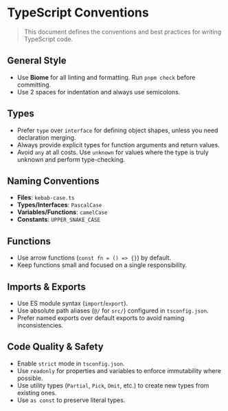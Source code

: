 # TypeScript Conventions

> This document defines the conventions and best practices for writing TypeScript code.

## General Style

- Use **Biome** for all linting and formatting. Run `pnpm check` before committing.
- Use 2 spaces for indentation and always use semicolons.

## Types

- Prefer `type` over `interface` for defining object shapes, unless you need declaration merging.
- Always provide explicit types for function arguments and return values.
- Avoid `any` at all costs. Use `unknown` for values where the type is truly unknown and perform type-checking.

## Naming Conventions

- **Files**: `kebab-case.ts`
- **Types/Interfaces**: `PascalCase`
- **Variables/Functions**: `camelCase`
- **Constants**: `UPPER_SNAKE_CASE`

## Functions

- Use arrow functions (`const fn = () => {}`) by default.
- Keep functions small and focused on a single responsibility.

## Imports & Exports

- Use ES module syntax (`import`/`export`).
- Use absolute path aliases (`@/` for `src/`) configured in `tsconfig.json`.
- Prefer named exports over default exports to avoid naming inconsistencies.

## Code Quality & Safety

- Enable `strict` mode in `tsconfig.json`.
- Use `readonly` for properties and variables to enforce immutability where possible.
- Use utility types (`Partial`, `Pick`, `Omit`, etc.) to create new types from existing ones.
- Use `as const` to preserve literal types.

